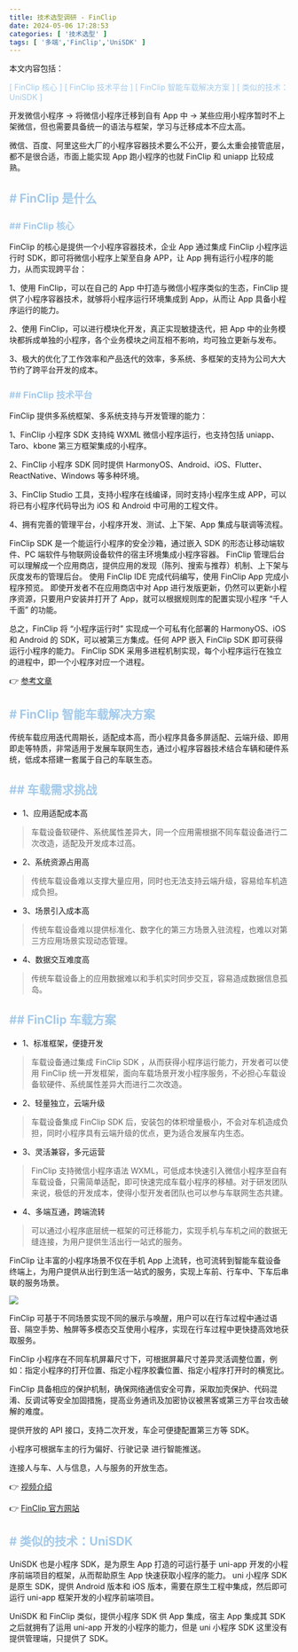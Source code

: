```yaml
---
title: 技术选型调研 - FinClip
date: 2024-05-06 17:28:53
categories: [ '技术选型' ]
tags: [ '多端','FinClip','UniSDK' ]
---
```


本文内容包括：

<font color=#A3CAEB>[ FinClip 核心 ]</font>
<font color=#A3CAEB>[ FinClip 技术平台 ]</font>
<font color=#A3CAEB>[ FinClip 智能车载解决方案 ]</font>
<font color=#A3CAEB>[ 类似的技术：UniSDK ]</font>

开发微信小程序 → 将微信小程序迁移到自有 App 中 → 某些应用小程序暂时不上架微信，但也需要具备统一的语法与框架，学习与迁移成本不应太高。

微信、百度、阿里这些大厂的小程序容器技术要么不公开，要么太重会接管底层，都不是很合适，市面上能实现 App 跑小程序的也就 FinClip 和 uniapp 比较成熟。

## <font color=#A3CAEB># FinClip 是什么</font>

### <font color=#A3CAEB>## FinClip 核心</font>

FinClip 的核心是提供一个小程序容器技术，企业 App 通过集成 FinClip 小程序运行时 SDK，即可将微信小程序上架至自身 APP，让 App 拥有运行小程序的能力，从而实现跨平台：

1、使用 FinClip，可以在自己的 App 中打造与微信小程序类似的生态，FinClip 提供了小程序容器技术，就够将小程序运行环境集成到 App，从而让 App 具备小程序运行的能力。

2、使用 FinClip，可以进行模块化开发，真正实现敏捷迭代，把 App 中的业务模块都拆成单独的小程序，各个业务模块之间互相不影响，均可独立更新与发布。

3、极大的优化了工作效率和产品迭代的效率，多系统、多框架的支持为公司大大节约了跨平台开发的成本。

### <font color=#A3CAEB>## FinClip 技术平台</font>

FinClip 提供多系统框架、多系统支持与开发管理的能力：

1、FinClip 小程序 SDK 支持纯 WXML 微信小程序运行，也支持包括 uniapp、Taro、kbone 第三方框架集成的小程序。

2、FinClip 小程序 SDK 同时提供 HarmonyOS、Android、iOS、Flutter、ReactNative、Windows 等多种环境。

3、FinClip Studio 工具，支持小程序在线编译，同时支持小程序生成 APP，可以将已有小程序代码导出为 iOS 和 Android 中可用的工程文件。

4、拥有完善的管理平台，小程序开发、测试、上下架、App 集成与联调等流程。

FinClip SDK 是一个能运行小程序的安全沙箱，通过嵌入 SDK 的形态让移动端软件、PC 端软件与物联网设备软件的宿主环境集成小程序容器。
FinClip 管理后台可以理解成一个应用商店，提供应用的发现（陈列、搜索与推荐）机制、上下架与灰度发布的管理后台。
使用 FinClip IDE 完成代码编写，使用 FinClip App 完成小程序预览。
即使开发者不在应用商店中对 App 进行发版更新，仍然可以更新小程序资源，只要用户安装并打开了 App，就可以根据规则库的配置实现小程序 “千人千面” 的功能。

总之，FinClip 将 “小程序运行时” 实现成一个可私有化部署的 HarmonyOS、iOS 和 Android 的 SDK，可以被第三方集成。任何 APP 嵌入 FinClip SDK 即可获得运行小程序的能力。
FinClip SDK 采用多进程机制实现，每个小程序运行在独立的进程中，即一个小程序对应一个进程。

👉 [参考文章](https://www.finclip.com/blog/privatizing-browsers/)

## <font color=#A3CAEB># FinClip 智能车载解决方案</font>

传统车载应用迭代周期长，适配成本高，而小程序具备多屏适配、云端升级、即用即走等特质，非常适用于发展车联网生态，通过小程序容器技术结合车辆和硬件系统，低成本搭建一套属于自己的车联生态。

## <font color=#A3CAEB>## 车载需求挑战</font>

- 1、应用适配成本高
> 车载设备软硬件、系统属性差异大，同一个应用需根据不同车载设备进行二次改造，适配及开发成本过高。

- 2、系统资源占用高
> 传统车载设备难以支撑大量应用，同时也无法支持云端升级，容易给车机造成负担。

- 3、场景引入成本高
> 传统车载设备难以提供标准化、数字化的第三方场景入驻流程，也难以对第三方应用场景实现动态管理。

- 4、数据交互难度高
> 传统车载设备上的应用数据难以和手机实时同步交互，容易造成数据信息孤岛。

## <font color=#A3CAEB>## FinClip 车载方案</font>

- 1、标准框架，便捷开发
> 车载设备通过集成 FinClip SDK ，从而获得小程序运行能力，开发者可以使用 FinClip 统一开发框架，面向车载场景开发小程序服务，不必担心车载设备软硬件、系统属性差异大而进行二次改造。

- 2、轻量独立，云端升级
> 车载设备集成 FinClip SDK 后，安装包的体积增量极小，不会对车机造成负担，同时小程序具有云端升级的优点，更为适合发展车内生态。

- 3、灵活兼容，多元运营
> FinClip 支持微信小程序语法 WXML，可低成本快速引入微信小程序至自有车载设备，只需简单适配，即可快速完成车载小程序的移植。对于研发团队来说，极低的开发成本，使得小型开发者团队也可以参与车联网生态共建。

- 4、多端互通，跨端流转
> 可以通过小程序底层统一框架的可迁移能力，实现手机与车机之间的数据无缝连接，为用户提供生活出行一站式的服务。

FinClip 让丰富的小程序场景不仅在手机 App 上流转，也可流转到智能车载设备终端上，为用户提供从出行到生活一站式的服务，实现上车前、行车中、下车后串联的服务场景。

![](https://www.finclip.com/img/fc_landpage_car_img2.ef92df69.png)

FinClip 可基于不同场景实现不同的展示与唤醒，用户可以在行车过程中通过语音、隔空手势、触屏等多模态交互使用小程序，实现在行车过程中更快捷高效地获取服务。

FinClip 小程序在不同车机屏幕尺寸下，可根据屏幕尺寸差异灵活调整位置，例如：指定小程序的打开位置、指定小程序胶囊位置、指定小程序打开时的横宽比。

FinClip 具备相应的保护机制，确保网络通信安全可靠，采取加壳保护、代码混淆、反调试等安全加固措施，提高业务通讯及加密协议被黑客或第三方平台攻击破解的难度。

提供开放的 API 接口，支持二次开发，车企可便捷配置第三方等 SDK。

小程序可根据车主的行为偏好、行驶记录 进行智能推送。

连接人与车、人与信息，人与服务的开放生态。

👉 [视频介绍](https://public-1251849568.cos.ap-guangzhou.myqcloud.com/homeSite/video/car.mp4)

👉 [FinClip 官方网站](https://www.finclip.com/)

## <font color=#A3CAEB># 类似的技术：UniSDK</font>

UniSDK 也是小程序 SDK，是为原生 App 打造的可运行基于 uni-app 开发的小程序前端项目的框架，从而帮助原生 App 快速获取小程序的能力。
uni 小程序 SDK 是原生 SDK，提供 Android 版本和 iOS 版本，需要在原生工程中集成，然后即可运行 uni-app 框架开发的小程序前端项目。

UniSDK 和 FinClip 类似，提供小程序 SDK 供 App 集成，宿主 App 集成其 SDK 之后就拥有了运用 uni-app 开发的小程序的能力，但是 uni 小程序 SDK 这里没有提供管理端，只提供了 SDK。




